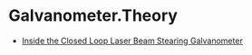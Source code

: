 # Galvanometer.Theory
- [Inside the Closed Loop Laser Beam Stearing Galvanometer](https://youtu.be/HIBH55cbfLM)
